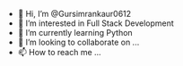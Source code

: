 - 👋 Hi, I’m @Gursimrankaur0612
- 👀 I’m interested in Full Stack Development
- 🌱 I’m currently learning Python
- 💞️ I’m looking to collaborate on ...
- 📫 How to reach me ...

<!---
Gursimrankaur0612/Gursimrankaur0612 is a ✨ special ✨ repository because its `README.md` (this file) appears on your GitHub profile.
You can click the Preview link to take a look at your changes.
--->
